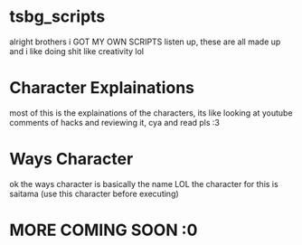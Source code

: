 # tsbg_scripts
alright brothers i GOT MY OWN SCRIPTS listen up, these are all made up
and i like doing shit like creativity lol
# Character Explainations
most of this is the explainations of the characters,
its like looking at youtube comments of hacks and reviewing it,
cya and read pls :3
# Ways Character
ok the ways character is basically the name LOL
the character for this is saitama (use this character before executing)
# MORE COMING SOON :0

